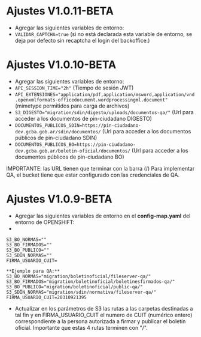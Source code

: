 # Ajustes V1.0.11-BETA
- Agregar las siguientes variables de entorno:
- `VALIDAR_CAPTCHA=true` (si no está declarada esta variable de entorno, se deja por defecto sin recaptcha el login del backoffice.)

# Ajustes V1.0.10-BETA
- Agregar las siguientes variables de entorno:
- `API_SESSION_TIME="2h"` (Tiempo de sesión JWT)
- `API_EXTENSIONES="application/pdf,application/msword,application/vnd.openxmlformats-officedocument.wordprocessingml.document"` (mimetype permitidos para carga de archivos)
- `S3_DIGESTO="migration/sdin/digesto/uploads/documentos-qa/"` (Url para acceder a los documentos de pin-ciudadano DIGESTO)
- `DOCUMENTOS_PUBLICOS_SDIN=https://pin-ciudadano-dev.gcba.gob.ar/sdin/documentos/` (Url para acceder a los documentos públicos de pin-ciudadano SDIN)
- `DOCUMENTOS_PUBLICOS_BO=https://pin-ciudadano-dev.gcba.gob.ar/boletin-oficial/documentos/` (Url para acceder a los documentos públicos de pin-ciudadano BO)

IMPORTANTE: las URL tienen que terminar con la barra (/) Para implementar QA, el bucket tiene que estar configurado con las credenciales de QA.

# Ajustes V1.0.9-BETA

 - Agregar las siguientes variables de entorno en el  **config-map.yaml** del entorno de OPENSHIFT:
 - 

    S3_BO_NORMAS=""
    S3_BO_FIRMADOS=""
    S3_BO_PUBLICO=""
    S3_SDIN_NORMAS=""
    FIRMA_USUARIO_CUIT=

    **Ejemplo para QA:**
    S3_BO_NORMAS="migration/boletinoficial/fileserver-qa/"
    S3_BO_FIRMADOS="migration/boletinoficial/boletinesfirmados-qa/"
    S3_BO_PUBLICO="migration/boletinoficial/public-qa/"
    S3_SDIN_NORMAS="migration/sdin/normativa/fileserver-qa/"
    FIRMA_USUARIO_CUIT=20310921395

- Actualizar en los parámetros de S3 las rutas a las carpetas destinadas a tal fin y en FIRMA_USUARIO_CUIT el numero de CUIT (numérico entero) correspondiente a la persona autorizada a firmar y publicar el boletín oficial. 
Importante que estas 4 rutas terminen con "/".
